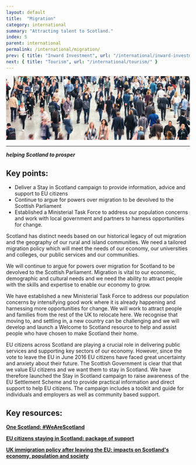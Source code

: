 ```yaml
---
layout: default
title:  "Migration"
category: international
summary: "Attracting talent to Scotland."
index: 5
parent: international
permalink: /international/migration/
prev: { title: "Inward Investment", url: "/international/inward-investment/" }
next: { title: "Tourism", url: "/international/tourism/" }
---
```

![A crowd of people](/assets/images/pageimages/international.4.jpg)

---
***helping Scotland to prosper***

## Key points:

* Deliver a Stay in Scotland campaign to provide information, advice and support to EU citizens
* Continue to argue for powers over migration to be devolved to the Scottish Parliament
* Established a Ministerial Task Force to address our population concerns and work with local government and partners to harness opportunities for change.

Scotland has distinct needs based on our historical legacy of out migration and the geography of our rural and island communities. We need a tailored migration policy which will meet the needs of our economy, our universities and colleges, our public services and our communities.  

We will continue to argue for powers over migration for Scotland to be devolved to the Scottish Parliament. Migration is vital to our economic, demographic and cultural needs and we need the ability to attract people with the skills and expertise to enable our economy to grow.  

We have established a new Ministerial Task Force to address our population concerns by intensifying good work where it is already happening and harnessing more opportunities for change. We will work to attract people and families from the rest of the UK to relocate here. We recognise that moving to, and settling in, a new country can be challenging and we will develop and launch a Welcome to Scotland resource to help and assist people who have chosen to make Scotland their home.  

EU citizens across Scotland are playing a crucial role in delivering public services and supporting key sectors of our economy. However, since the vote to leave the EU in June 2016 EU citizens have faced great uncertainty and anxiety about their future. The Scottish Government is clear that that we value EU citizens and we want them to stay in Scotland. We have therefore launched the Stay in Scotland campaign to raise awareness of the EU Settlement Scheme and to provide practical information and direct support to help EU citizens.  The campaign includes a toolkit and guide for individuals and employers as well as community based support.  

## Key resources:

**[One Scotland: #WeAreScotland](https://onescotland.org/campaigns/we-are-scotland/)**  

**[EU citizens staying in Scotland: package of support](https://www.gov.scot/publications/eu-citizens-staying-in-scotland-package-of-support/)**  

**[UK immigration policy after leaving the EU: impacts on Scotland's economy, population and society](https://www.gov.scot/publications/uk-immigration-policy-leaving-eu-impacts-scotlands-economy-population-society/)**  
